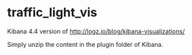 # traffic_light_vis
Kibana 4.4 version of http://logz.io/blog/kibana-visualizations/

Simply unzip the content in the plugin folder of Kibana.
